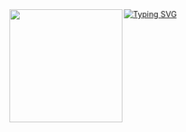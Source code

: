 <img align="left" width="200" src="https://media.tenor.com/dHk-LfzHrtwAAAAi/linux-computer.gif">
<a href="https://git.io/typing-svg"><img src="https://readme-typing-svg.demolab.com?font=Fira+Code&duration=2000&pause=1&multiline=true&repeat=false&width=800&height=200&lines=Hey%2C+I'm+Mohamed+!;I'm+interessed+in+programming+and+bio-informatics.+;+I+am+currently+doing+a+master's+degree+in+bioinformatics." alt="Typing SVG" /></a>

